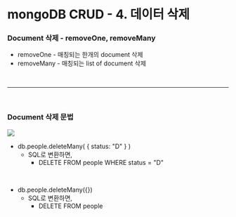 # mongoDB CRUD - 4. 데이터 삭제

### Document 삭제 - removeOne, removeMany

  - removeOne - 매칭되는 한개의 document 삭제
  - removeMany - 매칭되는 list of document 삭제

<br>
  
---
  
<br>

### Document 삭제 문법

<img src="https://www.fun-coding.org/00_Images/mongodb_delete_structure.png" /> 

- db.people.deleteMany( { status: "D" } )
	- SQL로 변환하면,
		- DELETE FROM people WHERE status = "D"

<br>

- db.people.deleteMany({})
	- SQL로 변환하면,
		- DELETE FROM people  
